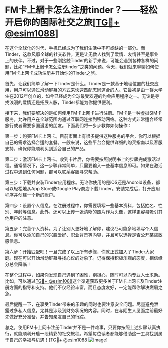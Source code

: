 # FM卡上網卡怎么注册tinder？——轻松开启你的国际社交之旅[[TG💪+ @esim1088](https://t.me/s/esim1088)]

在这个全球化的时代，手机已经成为了我们生活中不可或缺的一部分。而Tinder，这款风靡全球的社交软件，更是让无数人找到了爱情、友情甚至是事业上的伙伴。不过，对于一些刚接触Tinder的新手来说，可能会遇到各种各样的问题，比如“FM卡上網卡怎么注册tinder”之类的问题。今天，我们就来聊聊如何使用FM卡上网卡成功注册并开始你的Tinder之旅。

首先，让我们简单了解一下Tinder是什么。Tinder是一款基于地理位置的社交应用，用户可以通过滑动屏幕的方式来快速匹配志同道合的人。它最初是由一群大学生在2012年创立的，如今已经成为全球最受欢迎的约会应用程序之一。无论是寻找浪漫的爱情还是拓展人脉，Tinder都能为你提供便利。

接下来，我们要解决的是如何使用FM卡上网卡进行注册。FM卡是一种虚拟SIM卡服务，允许用户在全球范围内通过互联网连接到移动网络。这种方式非常适合经常旅行或者需要多国漫游的朋友。下面我们将一步步教你如何操作：

第一步：购买FM卡上网卡。目前市面上有很多提供这种服务的平台，你可以根据自己的需求选择合适的套餐。一般来说，这些平台会提供详细的购买指南以及客服支持，确保你能顺利买到适合自己的产品。

第二步：激活FM卡上网卡。收到卡片后，你需要按照说明书上的步骤完成激活过程。通常情况下，这一步骤非常简单，只需要输入一些基本信息即可。如果在激活过程中遇到任何问题，都可以联系客服寻求帮助。

第三步：下载并安装Tinder应用程序。无论你使用的是iOS还是Android设备，都可以轻松地从App Store或Google Play商店下载Tinder。安装完成后，打开应用程序并创建一个新的账户。

第四步：设置个人信息。在注册过程中，你需要填写一些基本资料，包括姓名、性别、年龄等信息。此外，还可以上传一张清晰的照片作为头像，这样更容易吸引其他用户的注意。

第五步：完善个人资料。为了让别人更好地了解你，建议尽可能多地填写个人信息。你可以添加自己的兴趣爱好、职业背景等内容，并且可以选择是否公开某些敏感信息。

第六步：开始匹配吧！一旦完成了以上所有步骤，你就正式加入了Tinder大家庭。现在可以开始滑动屏幕寻找心仪的对象了。记得保持积极乐观的态度，相信缘分总会降临！

在整个过程中，如果你发现自己遇到了困难，别担心，随时可以向专业人士求助。比如，可以通过[TG💪+ @esim1088](https://t.me/s/esim1088)这个渠道获取更多关于FM卡上网卡及Tinder注册方面的指导和支持。他们不仅经验丰富，而且态度友好，一定能帮你解决燃眉之急。

最后提醒一下，在享受Tinder带来的乐趣的同时也要注意安全问题。尽量避免泄露过多私人信息，尤其是涉及到财务状况的内容。同时，在与陌生人见面之前最好先做好充分准备，并告知亲友自己的行踪。

总之，使用FM卡上网卡注册Tinder并不是一件难事，只要你按照上述步骤认真执行，就能顺利开启一段精彩的社交旅程。希望每位读者都能够借助这一工具找到属于自己的幸福与机遇！[[TG💪+ @esim1088](https://t.me/s/esim1088) ![Image](https://i.postimg.cc/4NQfJmqS/Snipaste-2025-05-13-00-14-12.png)]